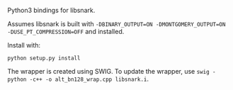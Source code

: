 Python3 bindings for libsnark.

Assumes libsnark is built with `-DBINARY_OUTPUT=ON -DMONTGOMERY_OUTPUT=ON -DUSE_PT_COMPRESSION=OFF` and installed.

Install with:

```
python setup.py install
```

The wrapper is created using SWIG. To update the wrapper, use `swig -python -c++ -o alt_bn128_wrap.cpp libsnark.i`.

